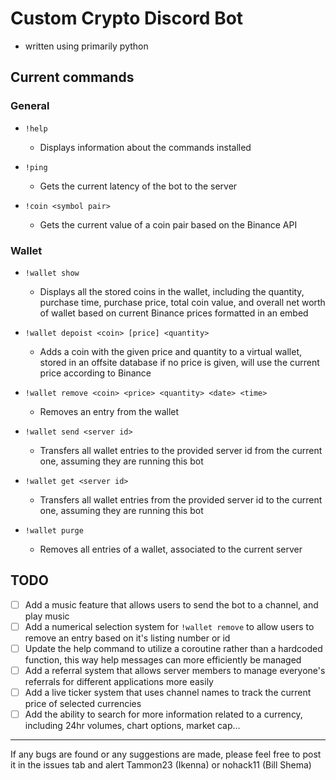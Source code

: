 # Custom Crypto Discord Bot
- written using primarily python 

## Current commands
### General
- `!help`
  - Displays information about the commands installed  
    

- `!ping`
  - Gets the current latency of the bot to the server

    
- `!coin <symbol pair>`
  - Gets the current value of a coin pair based on the Binance API
    
### Wallet
- `!wallet show`
  - Displays all the stored coins in the wallet, including the quantity, purchase time, purchase price,
    total coin value, and overall net worth of wallet based on current Binance prices formatted in an embed


- `!wallet depoist <coin> [price] <quantity>`
  - Adds a coin with the given price and quantity to a virtual wallet, stored in an offsite database
    if no price is given, will use the current price according to Binance
    

- `!wallet remove <coin> <price> <quantity> <date> <time> `
  - Removes an entry from the wallet


- `!wallet send <server id>`
  - Transfers all wallet entries to the provided server id from the current one, assuming they are running this bot
    

- `!wallet get <server id>`
  - Transfers all wallet entries from the provided server id to the current one, assuming they are running this bot
    

- `!wallet purge`
  - Removes all entries of a wallet, associated to the current server
   
## TODO
- [ ] Add a music feature that allows users to send the bot to a channel, and play music
- [ ] Add a numerical selection system for `!wallet remove` to allow users to remove an entry based on it's listing number or id
- [ ] Update the help command to utilize a coroutine rather than a hardcoded function, this way help messages can more efficiently be managed 
- [ ] Add a referral system that allows server members to manage everyone's referrals for different applications more easily 
- [ ] Add a live ticker system that uses channel names to track the current price of selected currencies 
- [ ] Add the ability to search for more information related to a currency, including 24hr volumes, chart options, market cap...

---
If any bugs are found or any suggestions are made, please feel free to post it in the issues tab and alert Tammon23 (Ikenna) or nohack11 (Bill Shema)
